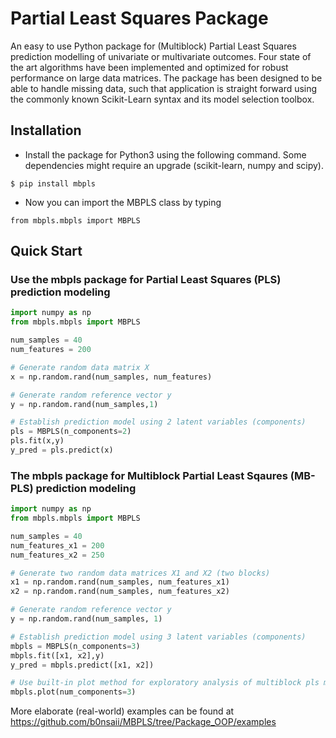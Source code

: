 # Partial Least Squares Package

An easy to use Python package for (Multiblock) Partial Least Squares prediction modelling of univariate or multivariate outcomes. Four state of the art algorithms have been implemented and optimized for robust performance on large data matrices. The package has been designed to be able to handle missing data, such that application is straight forward using the commonly known Scikit-Learn syntax and its model selection toolbox.   

## Installation

* Install the package for Python3 using the following command. Some dependencies might require an upgrade (scikit-learn, numpy and scipy).

`$ pip install mbpls`

* Now you can import the MBPLS class by typing

`from mbpls.mbpls import MBPLS`

## Quick Start

### Use the mbpls package for Partial Least Squares (PLS) prediction modeling

```python
import numpy as np
from mbpls.mbpls import MBPLS

num_samples = 40
num_features = 200

# Generate random data matrix X
x = np.random.rand(num_samples, num_features)

# Generate random reference vector y
y = np.random.rand(num_samples,1)

# Establish prediction model using 2 latent variables (components)
pls = MBPLS(n_components=2)
pls.fit(x,y)
y_pred = pls.predict(x)
```

### The mbpls package for Multiblock Partial Least Sqaures (MB-PLS) prediction modeling

```python
import numpy as np
from mbpls.mbpls import MBPLS

num_samples = 40
num_features_x1 = 200
num_features_x2 = 250

# Generate two random data matrices X1 and X2 (two blocks)
x1 = np.random.rand(num_samples, num_features_x1)
x2 = np.random.rand(num_samples, num_features_x2)

# Generate random reference vector y
y = np.random.rand(num_samples, 1)

# Establish prediction model using 3 latent variables (components)
mbpls = MBPLS(n_components=3)
mbpls.fit([x1, x2],y)
y_pred = mbpls.predict([x1, x2])

# Use built-in plot method for exploratory analysis of multiblock pls models
mbpls.plot(num_components=3)
```

More elaborate (real-world) examples can be found at https://github.com/b0nsaii/MBPLS/tree/Package_OOP/examples

